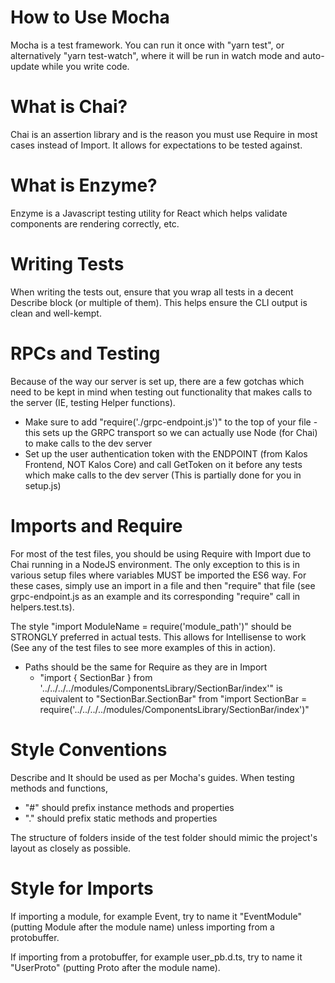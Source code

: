 # How to Use Mocha

Mocha is a test framework. You can run it once with "yarn test", or alternatively "yarn test-watch", where it will be run in watch mode and auto-update while you write code.

# What is Chai?

Chai is an assertion library and is the reason you must use Require in most cases instead of Import. It allows for expectations to be tested against.

# What is Enzyme?

Enzyme is a Javascript testing utility for React which helps validate components are rendering correctly, etc.

# Writing Tests

When writing the tests out, ensure that you wrap all tests in a decent Describe block (or multiple of them). This helps ensure the CLI output is clean and well-kempt.

# RPCs and Testing

Because of the way our server is set up, there are a few gotchas which need to be kept in mind when testing out functionality that makes calls to the server (IE, testing Helper functions).

- Make sure to add "require('./grpc-endpoint.js')" to the top of your file - this sets up the GRPC transport so we can actually use Node (for Chai) to make calls to the dev server
- Set up the user authentication token with the ENDPOINT (from Kalos Frontend, NOT Kalos Core) and call GetToken on it before any tests which make calls to the dev server (This is partially done for you in setup.js)

# Imports and Require

For most of the test files, you should be using Require with Import due to Chai running in a NodeJS environment. The only exception to this is in various setup files where variables MUST be imported the ES6 way. For these cases, simply use an import in a file and then "require" that file (see grpc-endpoint.js as an example and its corresponding "require" call in helpers.test.ts).

The style "import ModuleName = require('module_path')" should be STRONGLY preferred in actual tests. This allows for Intellisense to work (See any of the test files to see more examples of this in action).

- Paths should be the same for Require as they are in Import
  - "import { SectionBar } from '../../../../modules/ComponentsLibrary/SectionBar/index'" is equivalent to "SectionBar.SectionBar" from "import SectionBar = require('../../../../modules/ComponentsLibrary/SectionBar/index')"

# Style Conventions

Describe and It should be used as per Mocha's guides. When testing methods and functions,

- "#" should prefix instance methods and properties
- "." should prefix static methods and properties

The structure of folders inside of the test folder should mimic the project's layout as closely as possible.

# Style for Imports

If importing a module, for example Event, try to name it "EventModule" (putting Module after the module name) unless importing from a protobuffer.

If importing from a protobuffer, for example user_pb.d.ts, try to name it "UserProto" (putting Proto after the module name).
